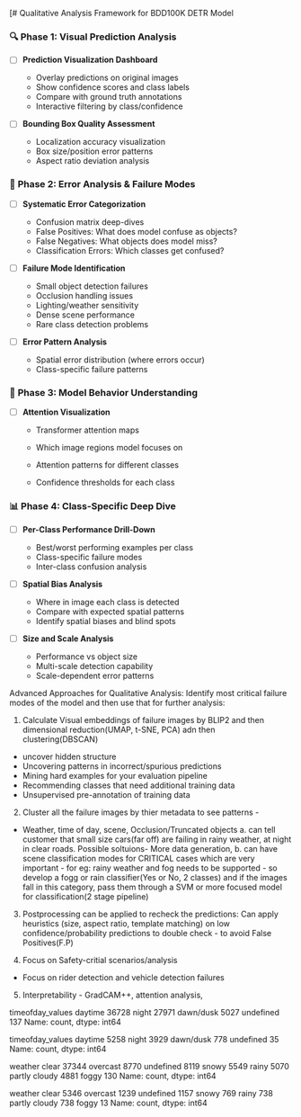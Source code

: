 [# Qualitative Analysis Framework for BDD100K DETR Model

### 🔍 **Phase 1: Visual Prediction Analysis**
- [ ] **Prediction Visualization Dashboard**
  - Overlay predictions on original images
  - Show confidence scores and class labels
  - Compare with ground truth annotations
  - Interactive filtering by class/confidence

- [ ] **Bounding Box Quality Assessment**
  - Localization accuracy visualization
  - Box size/position error patterns
  - Aspect ratio deviation analysis

### 🚨 **Phase 2: Error Analysis & Failure Modes**
- [ ] **Systematic Error Categorization**
  - Confusion matrix deep-dives
  - False Positives: What does model confuse as objects?
  - False Negatives: What objects does model miss?
  - Classification Errors: Which classes get confused?

- [ ] **Failure Mode Identification**
  - Small object detection failures
  - Occlusion handling issues
  - Lighting/weather sensitivity
  - Dense scene performance
  - Rare class detection problems

- [ ] **Error Pattern Analysis**
  - Spatial error distribution (where errors occur)
  - Class-specific failure patterns

### 🧠 **Phase 3: Model Behavior Understanding**
- [ ] **Attention Visualization**
  - Transformer attention maps
  - Which image regions model focuses on
  - Attention patterns for different classes

  - Confidence thresholds for each class

### 📊 **Phase 4: Class-Specific Deep Dive**
- [ ] **Per-Class Performance Drill-Down**
  - Best/worst performing examples per class
  - Class-specific failure modes
  - Inter-class confusion analysis

- [ ] **Spatial Bias Analysis**
  - Where in image each class is detected
  - Compare with expected spatial patterns
  - Identify spatial biases and blind spots

- [ ] **Size and Scale Analysis**
  - Performance vs object size
  - Multi-scale detection capability
  - Scale-dependent error patterns



Advanced Approaches for Qualitative Analysis:
Identify most critical failure modes of the model and then use that for further analysis:
1. Calculate Visual embeddings of failure images by BLIP2 and then dimensional reduction(UMAP, t-SNE, PCA) adn then clustering(DBSCAN)
  - uncover hidden structure
  - Uncovering patterns in incorrect/spurious predictions
  - Mining hard examples for your evaluation pipeline
  - Recommending classes that need additional training data
  - Unsupervised pre-annotation of training data


2. Cluster all the failure images by thier metadata to see patterns - 
  - Weather, time of day, scene, Occlusion/Truncated objects
  a. can tell customer that small size cars(far off) are failing in rainy weather, at night in clear roads. Possible soltuions- More data generation, 
  b. can have scene classification modes for CRITICAL cases which are very important - for eg: rainy weather and fog needs to be supported - so
    develop a fogg or rain classifier(Yes or No, 2 classes) and if the images fall in this category, pass them through a SVM or more focused model for classification(2 stage pipeline)

3. Postprocessing can be applied to recheck the predictions: Can apply heuristics (size, aspect ratio, template matching)
   on low confidence/probability predictions to  double check - to avoid False Positives(F.P)

4. Focus on Safety-critial scenarios/analysis 
  - Focus on rider detection and vehicle detection failures

5. Interpretability - GradCAM++, attention analysis, 


timeofday_values
daytime      36728
night        27971
dawn/dusk     5027
undefined      137
Name: count, dtype: int64

timeofday_values
daytime      5258
night        3929
dawn/dusk     778
undefined      35
Name: count, dtype: int64

weather
clear            37344
overcast          8770
undefined         8119
snowy             5549
rainy             5070
partly cloudy     4881
foggy              130
Name: count, dtype: int64

weather
clear            5346
overcast         1239
undefined        1157
snowy             769
rainy             738
partly cloudy     738
foggy              13
Name: count, dtype: int64
